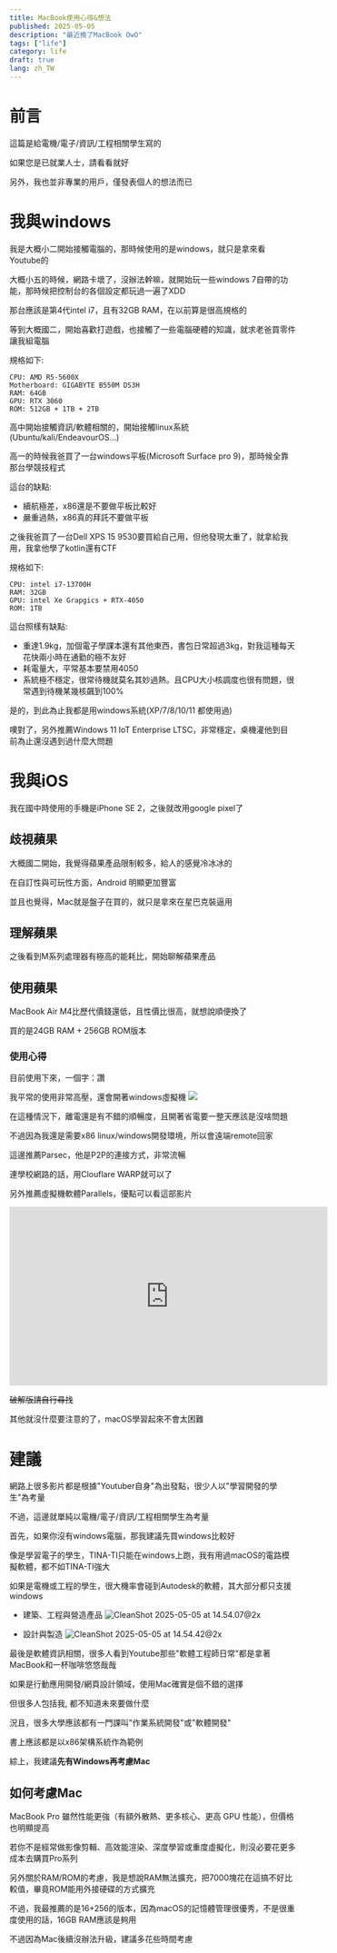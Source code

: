 ```yaml
---
title: MacBook使用心得&想法
published: 2025-05-05
description: "最近換了MacBook OwO"
tags: ["life"]
category: life
draft: true
lang: zh_TW
---
```


# 前言
這篇是給電機/電子/資訊/工程相關學生寫的

如果您是已就業人士，請看看就好

另外，我也並非專業的用戶，僅發表個人的想法而已

# 我與windows
我是大概小二開始接觸電腦的，那時候使用的是windows，就只是拿來看Youtube的

大概小五的時候，網路卡壞了，沒辦法幹嘛，就開始玩一些windows 7自帶的功能，那時候把控制台的各個設定都玩過一遍了XDD

那台應該是第4代intel i7，且有32GB RAM，在以前算是很高規格的

等到大概國二，開始喜歡打遊戲，也接觸了一些電腦硬體的知識，就求老爸買零件讓我組電腦

規格如下:
```
CPU: AMD R5-5600X
Motherboard: GIGABYTE B550M DS3H
RAM: 64GB
GPU: RTX 3060
ROM: 512GB + 1TB + 2TB
```

高中開始接觸資訊/軟體相關的，開始接觸linux系統 (Ubuntu/kali/EndeavourOS...)

高一的時候我爸買了一台windows平板(Microsoft Surface pro 9)，那時候全靠那台學競技程式

這台的缺點:
- 續航極差，x86還是不要做平板比較好
- 嚴重過熱，x86真的拜託不要做平板

之後我爸買了一台Dell XPS 15 9530要買給自己用，但他發現太重了，就拿給我用，我拿他學了kotlin還有CTF

規格如下:
```
CPU: intel i7-13700H
RAM: 32GB
GPU: intel Xe Grapgics + RTX-4050
ROM: 1TB
```

這台照樣有缺點:
- 重達1.9kg，加個電子學課本還有其他東西，書包日常超過3kg，對我這種每天花快兩小時在通勤的極不友好
- 耗電量大，平常基本要禁用4050
- 系統極不穩定，很常待機就莫名其妙過熱。且CPU大小核調度也很有問題，很常遇到待機某幾核飆到100%

是的，到此為止我都是用windows系統(XP/7/8/10/11 都使用過)

噢對了，另外推薦Windows 11 IoT Enterprise LTSC，非常穩定，桌機灌他到目前為止還沒遇到過什麼大問題

# 我與iOS

我在國中時使用的手機是iPhone SE 2，之後就改用google pixel了

## 歧視蘋果
大概國二開始，我覺得蘋果產品限制較多，給人的感覺冷冰冰的

在自訂性與可玩性方面，Android 明顯更加豐富

並且也覺得，Mac就是盤子在買的，就只是拿來在星巴克裝逼用

## 理解蘋果
之後看到M系列處理器有極高的能耗比，開始聊解蘋果產品

## 使用蘋果
MacBook Air M4比歷代價錢還低，且性價比很高，就想說順便換了

買的是24GB RAM + 256GB ROM版本


### 使用心得

目前使用下來，一個字：讚

我平常的使用非常高壓，還會開著windows虛擬機
![](https://i.ibb.co/0jfPqqRX/Clean-Shot-2025-05-05-at-14-33-43-2x.png)

在這種情況下，離電還是有不錯的順暢度，且開著省電要一整天應該是沒啥問題

不過因為我還是需要x86 linux/windows開發環境，所以會遠端remote回家

這邊推薦Parsec，他是P2P的連接方式，非常流暢

連學校網路的話，用Clouflare WARP就可以了

另外推薦虛擬機軟體Parallels，優點可以看這部影片
<iframe width="560" height="315" src="https://www.youtube.com/embed/nq0y7Ecjyx8?si=hdT-ImMmR1u_5bZ0" title="YouTube video player" frameborder="0" allow="accelerometer; autoplay; clipboard-write; encrypted-media; gyroscope; picture-in-picture; web-share" referrerpolicy="strict-origin-when-cross-origin" allowfullscreen></iframe>

~~破解版請自行尋找~~

其他就沒什麼要注意的了，macOS學習起來不會太困難

# 建議
網路上很多影片都是根據"Youtuber自身"為出發點，很少人以"學習開發的學生"為考量

不過，這邊就單純以電機/電子/資訊/工程相關學生為考量

首先，如果你沒有windows電腦，那我建議先買windows比較好

像是學習電子的學生，TINA-TI只能在windows上跑，我有用過macOS的電路模擬軟體，都不如TINA-TI強大

如果是電機或工程的學生，很大機率會碰到Autodesk的軟體，其大部分都只支援windows

- 建築、工程與營造產品
![CleanShot 2025-05-05 at 14.54.07@2x](https://hackmd.io/_uploads/Bk4sxJLxxe.png)

- 設計與製造
![CleanShot 2025-05-05 at 14.54.42@2x](https://hackmd.io/_uploads/Hy4axy8ell.png)

最後是軟體資訊相關，很多人看到Youtube那些"軟體工程師日常"都是拿著MacBook和一杯咖啡悠悠哉哉

如果是行動應用開發/網頁設計領域，使用Mac確實是個不錯的選擇

但很多人包括我, 都不知道未來要做什麼

況且，很多大學應該都有一門課叫"作業系統開發"或"軟體開發"

書上應該都是以x86架構系統作為範例

綜上，我建議**先有Windows再考慮Mac**

## 如何考慮Mac

MacBook Pro 雖然性能更強（有額外散熱、更多核心、更高 GPU 性能），但價格也明顯提高

若你不是經常做影像剪輯、高效能渲染、深度學習或重度虛擬化，則沒必要花更多成本去購買Pro系列

另外關於RAM/ROM的考慮，我是想說RAM無法擴充，把7000塊花在這搞不好比較值，畢竟ROM能用外接硬碟的方式擴充

不過，我最推薦的是16+256的版本，因為macOS的記憶體管理很優秀，不是很重度使用的話，16GB RAM應該是夠用

不過因為Mac後續沒辦法升級，建議多花些時間考慮